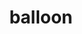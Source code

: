 ---
type: 'balloon'
title: 'balloon'
bookcase_cover_src: 'about.png'
bookcase_cover_src_dark: 'about_white.png'
balloon_img_src: "about.png"
balloon_img_src_dark: "about_white.png"
balloon_circle: false
balloon_resources: "/about"
weight: 1
---